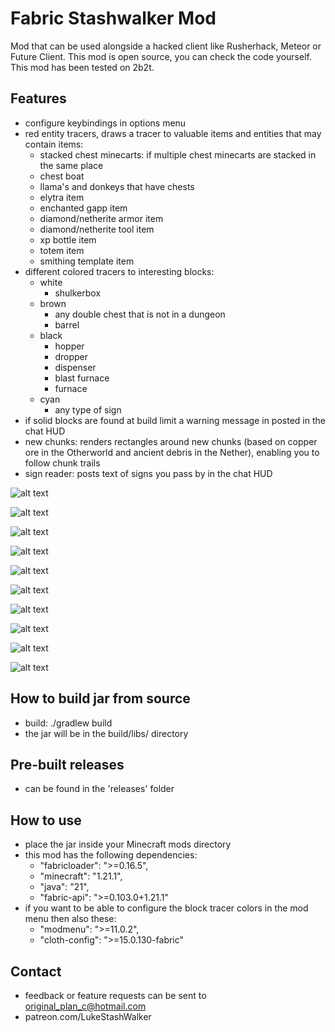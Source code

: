 # Fabric Stashwalker Mod

Mod that can be used alongside a hacked client like Rusherhack, Meteor or Future Client.
This mod is open source, you can check the code yourself. This mod has been tested on 2b2t.

## Features

- configure keybindings in options menu
- red entity tracers, draws a tracer to valuable items and entities that may contain items:
    - stacked chest minecarts: if multiple chest minecarts are stacked in the same place
    - chest boat
    - llama's and donkeys that have chests
    - elytra item
    - enchanted gapp item
    - diamond/netherite armor item
    - diamond/netherite tool item
    - xp bottle item
    - totem item
    - smithing template item
- different colored tracers to interesting blocks:
    - white
        - shulkerbox
    - brown
        - any double chest that is not in a dungeon
        - barrel
    - black
        - hopper
        - dropper
        - dispenser
        - blast furnace
        - furnace
    - cyan
        - any type of sign
- if solid blocks are found at build limit a warning message in posted in the chat HUD
    <!-- - single or double chest if the chest is in a dungeon with a broken spawner (potential kit shop dropoff location) -->
- new chunks: renders rectangles around new chunks (based on copper ore in the Otherworld and ancient debris in the Nether), enabling you to follow chunk trails
- sign reader: posts text of signs you pass by in the chat HUD

![alt text](screenshots/1.png)

![alt text](screenshots/2.png)

![alt text](screenshots/3.png)

![alt text](screenshots/4.png)

![alt text](screenshots/5.png)

<!-- ![alt text](screenshots/6.png) -->

![alt text](screenshots/7.png)

![alt text](screenshots/8.png)

![alt text](screenshots/9.png)

![alt text](screenshots/10.png)

![alt text](screenshots/11.png)

## How to build jar from source

- build: ./gradlew build 
- the jar will be in the build/libs/ directory

## Pre-built releases

- can be found in the 'releases' folder

## How to use

- place the jar inside your Minecraft mods directory
- this mod has the following dependencies:
	-	"fabricloader": ">=0.16.5",
	-	"minecraft": "1.21.1",
	-	"java": "21",
	-	"fabric-api": ">=0.103.0+1.21.1"
- if you want to be able to configure the block tracer colors in the mod menu then also these:
	- "modmenu": ">=11.0.2",
	- "cloth-config": ">=15.0.130-fabric"

## Contact

- feedback or feature requests can be sent to original_plan_c@hotmail.com
- patreon.com/LukeStashWalker

